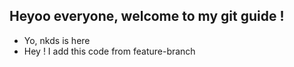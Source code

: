 ## Heyoo everyone, welcome to my git guide !

- Yo, nkds is here
- Hey ! I add this code from feature-branch